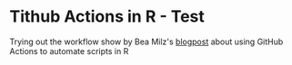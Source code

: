 # Tithub Actions in R - Test

Trying out the workflow show by Bea Milz's [blogpost](https://beamilz.com/posts/series-gha/2022-series-gha-2-creating-your-first-action/en/) about using GitHub Actions to automate scripts in R
